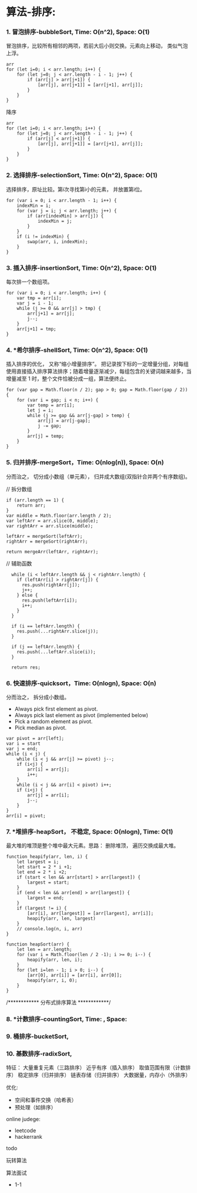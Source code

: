 
# 算法-排序:

### 1. 冒泡排序-bubbleSort, Time: O(n^2), Space: O(1)

冒泡排序，比较所有相邻的两项，若前大后小则交换。元素向上移动， 类似气泡上浮。

```
arr
for (let i=0; i < arr.length; i++) {
    for (let j=0; j < arr.length - i - 1; j++) {
        if (arr[j] > arr[j+1]) {
            [arr[j], arr[j+1]] = [arr[j+1], arr[j]];
        }
    }
}
```
降序
```
arr
for (let i=0; i < arr.length; i++) {
    for (let j=0; j < arr.length - i - 1; j++) {
        if (arr[j] < arr[j+1]) {
            [arr[j], arr[j+1]] = [arr[j+1], arr[j]];
        }
    }
}
```

### 2. 选择排序-selectionSort, Time: O(n^2), Space: O(1)

选择排序，原址比较。第i次寻找第i小的元素， 并放置第i位。

```
for (var i = 0; i < arr.length - 1; i++) {
    indexMin = i;
    for (var j = i; j < arr.length; j++) {
        if (arr[indexMin] > arr[j]) {
            indexMin = j;
        }
    }
    if (i != indexMin) {
        swap(arr, i, indexMin);
    }
}
```

### 3. 插入排序-insertionSort, Time: O(n^2), Space: O(1)

每次排一个数组项。

```
for (var i = 0; i < arr.length; i++) {
    var tmp = arr[i];
    var j = i - 1;
    while (j >= 0 && arr[j] > tmp) {
        arr[j+1] = arr[j];
        j--;
    }
    arr[j+1] = tmp;
}
```

### 4. *希尔排序-shellSort, Time: O(n^2), Space: O(1)

插入排序的优化， 又称“缩小增量排序”。
把记录按下标的一定增量分组，对每组使用直接插入排序算法排序；随着增量逐渐减少，每组包含的关键词越来越多，当增量减至 1 时，整个文件恰被分成一组，算法便终止。

```
for (var gap = Math.floor(n / 2); gap > 0; gap = Math.floor(gap / 2)) {
    for (var i = gap; i < n; i++) {
        var temp = arr[i];
        let j = i;
        while (j >= gap && arr[j-gap] > temp) {
            arr[j] = arr[j-gap];
            j -= gap;
        }
        arr[j] = temp;
    }
}
```

### 5. 归并排序-mergeSort，Time: O(nlog(n)), Space: O(n)

分而治之， 切分成小数组（单元素）， 归并成大数组(双指针合并两个有序数组)。


// 拆分数组
```
if (arr.length == 1) {
    return arr;
}
var middle = Math.floor(arr.length / 2);
var leftArr = arr.slice(0, middle);
var rightArr = arr.slice(middle);

leftArr = mergeSort(leftArr);
rightArr = mergeSort(rightArr);

return mergeArr(leftArr, rightArr);
```

// 辅助函数
```
  while (i < leftArr.length && j < rightArr.length) {
    if (leftArr[i] > rightArr[j]) {
      res.push(rightArr[j]);
      j++;
    } else {
      res.push(leftArr[i]);
      i++;
    }
  }

  if (i == leftArr.length) {
    res.push(...rightArr.slice(j));
  }

  if (j == leftArr.length) {
    res.push(...leftArr.slice(i));
  }

  return res;
```


### 6. 快速排序-quicksort，Time: O(nlogn), Space: O(n)

分而治之， 拆分成小数组。

- Always pick first element as pivot.
- Always pick last element as pivot (implemented below)
- Pick a random element as pivot.
- Pick median as pivot.

```
var pivot = arr[left];
var i = start
var j = end;
while (i < j) {
    while (i < j && arr[j] >= pivot) j--;
    if (i<j) {
        arr[i] = arr[j];
        i++;
    }
    while (i < j && arr[i] < pivot) i++;
    if (i<j) {
        arr[j] = arr[i];
        j--;
    }
}
arr[i] = pivot;
```

### 7. *堆排序-heapSort， 不稳定, Space: O(nlogn), Time: O(1)
最大堆的堆顶是整个堆中最大元素。思路： 删除堆顶， 遍历交换成最大堆。

```
function heapify(arr, len, i) {
    let largest = i;
    let start = 2 * i +1;
    let end = 2 * i +2;
    if (start < len && arr[start] > arr[largest]) {
        largest = start;
    }
    if (end < len && arr[end] > arr[largest]) {
        largest = end;
    }
    if (largest != i) {
        [arr[i], arr[largest]] = [arr[largest], arr[i]];
        heapify(arr, len, largest)
    }
    // console.log(n, i, arr)
}

function heapSort(arr) {
    let len = arr.length;
    for (var i = Math.floor(len / 2 -1); i >= 0; i--) {
        heapify(arr, len, i);
    }
    for (let i=len - 1; i > 0; i--) {
        [arr[0], arr[i]] = [arr[i], arr[0]];
        heapify(arr, i, 0);
    }
}
```

/************ 分布式排序算法 ************/

### 8. *计数排序-countingSort, Time: , Space: 

### 9. 桶排序-bucketSort, 

### 10. 基数排序-radixSort, 




特征：
 大量重复元素（三路排序）
 近乎有序（插入排序）
 取值范围有限（计数排序）
 稳定排序（归并排序）
 链表存储（归并排序）
 大数据量，内存小（外排序）

优化:

- 空间和事件交换（哈希表）
- 预处理（如排序）

online judege:

- leetcode
- hackerrank

todo

玩转算法

算法面试
- 1-1